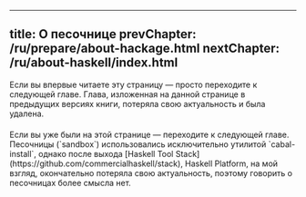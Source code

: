 ----
title: О песочнице
prevChapter: /ru/prepare/about-hackage.html
nextChapter: /ru/about-haskell/index.html
----

<div class="card-panel cyan lighten-4">
Если вы впервые читаете эту страницу &mdash; просто переходите к следующей главе. Глава, изложенная на данной странице в предыдущих версиях книги, потеряла свою актуальность и была удалена.
</div>

<div style="padding-top: 20px;">
</div>

<div class="card-panel orange lighten-4">
Если вы уже были на этой странице &mdash; переходите к следующей главе. Песочницы (`sandbox`) использовались исключительно утилитой `cabal-install`, однако после выхода [Haskell Tool Stack](https://github.com/commercialhaskell/stack), Haskell Platform, на мой взгляд, окончательно потеряла свою актуальность, поэтому говорить о песочницах более смысла нет.
</div>

